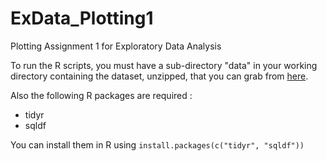 # ExData_Plotting1
Plotting Assignment 1 for Exploratory Data Analysis

To run the R scripts, you must have a sub-directory "data" in your working directory containing the dataset, unzipped, that you can grab from [here](https://d396qusza40orc.cloudfront.net/exdata%2Fdata%2Fhousehold_power_consumption.zip).

Also the following R packages are required :
* tidyr
* sqldf

You can install them in R using ```install.packages(c("tidyr", "sqldf"))```
